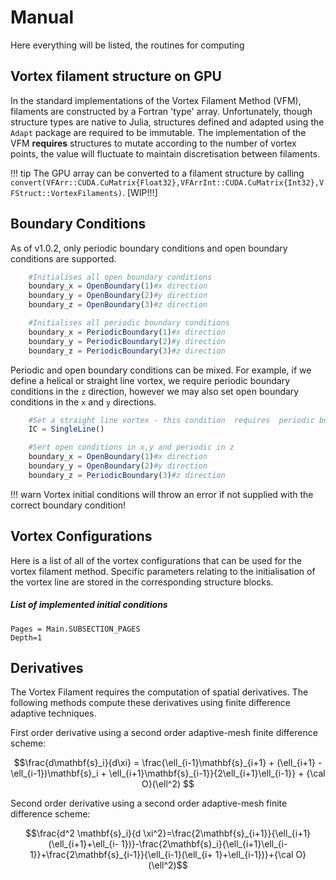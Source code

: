 # Manual

Here everything will be listed, the routines for computing 

## Vortex filament structure on GPU
In the standard implementations of the Vortex Filament Method (VFM), filaments are constructed by a Fortran 'type' array. Unfortunately, though structure types are native to Julia, structures defined and adapted using the `Adapt` package are required to be immutable. The implementation of the VFM **requires** structures to mutate according to the number of vortex points, the value will fluctuate to maintain discretisation between filaments. 

!!! tip
    The GPU array can be converted to a filament structure by calling `convert(VFArr::CUDA.CuMatrix{Float32},VFArrInt::CUDA.CuMatrix{Int32},VFStruct::VortexFilaments)`. [WIP!!!]



## Boundary Conditions
As of v1.0.2, only periodic boundary conditions and open boundary conditions are supported.
```julia
    #Initialises all open boundary conditions 
    boundary_x = OpenBoundary(1)#x direction
    boundary_y = OpenBoundary(2)#y direction 
    boundary_z = OpenBoundary(3)#z direction

    #Initialises all periodic boundary conditions 
    boundary_x = PeriodicBoundary(1)#x direction
    boundary_y = PeriodicBoundary(2)#y direction
    boundary_z = PeriodicBoundary(3)#z direction
```
Periodic and open boundary conditions can be mixed. For example, if we define a helical or straight line vortex, we require periodic boundary conditions in the ``z`` direction, however we may also set open boundary conditions in the ``x`` and ``y`` directions.
```julia
    #Set a straight line vortex - this condition  requires  periodic boundary in z
    IC = SingleLine() 

    #Sert open conditions in x,y and periodic in z 
    boundary_x = OpenBoundary(1)#x direction
    boundary_y = OpenBoundary(2)#y direction
    boundary_z = PeriodicBoundary(3)#z direction 
```
!!! warn
    Vortex initial conditions will throw an error if not supplied with the correct boundary condition!

## Vortex Configurations

Here is a list of all of the vortex configurations that can be used for the vortex filament method. Specific parameters relating to the initialisation of the vortex line are stored in the corresponding structure blocks.

##### List of implemented initial conditions
```@contents
Pages = Main.SUBSECTION_PAGES
Depth=1
```




## Derivatives 

The Vortex Filament requires the computation of spatial derivatives. The following methods compute these derivatives using finite difference adaptive techniques.

First order derivative using a second order adaptive-mesh finite difference scheme:
```math
\frac{d\mathbf{s}_i}{d\xi} = \frac{\ell_{i-1}\mathbf{s}_{i+1} + (\ell_{i+1} - \ell_{i-1})\mathbf{s}_i + \ell_{i+1}\mathbf{s}_{i-1}}{2\ell_{i+1}\ell_{i-1}} + {\cal O}(\ell^2) 
```

Second order derivative using a second order adaptive-mesh finite difference scheme:
```math
\frac{d^2 \mathbf{s}_i}{d \xi^2}=\frac{2\mathbf{s}_{i+1}}{\ell_{i+1}(\ell_{i+1}+\ell_{i-  1})}-\frac{2\mathbf{s}_i}{\ell_{i+1}\ell_{i-1}}+\frac{2\mathbf{s}_{i-1}}{\ell_{i-1}(\ell_{i+  1}+\ell_{i-1})}+{\cal O}(\ell^2)
```
